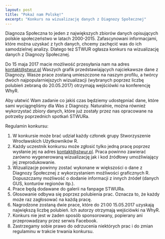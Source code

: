 ```yaml
---
layout: post
title: "Pokaż nam Polskę!"
excerpt: "Konkurs na wizualizację danych z Diagnozy Społecznej"
---
```


Diagnoza Społeczna to jeden z największych zbiorów danych opisujących polskie społeczeństwo w latach 2000-2015. Zafascynowani informacjami, które można uzyskać z tych danych, chcemy zachęcić was do ich samodzielnej analizy. Dlatego też STWUR ogłasza konkurs na wizualizację danych z Diagnozy Społecznej. 

Do 15 maja 2017 macie możliwość przesyłania nam na adres kontakt@stwur.pl Waszych grafik przedstawiających najciekawsze dane z Diagnozy. Wasze prace zostaną umieszczone na naszym profilu, a twórcy dwóch najpopularniejszych wizualizacji (wybranych poprzez liczbę polubień zebraną do 20.05.2017) otrzymają wejściówki na konferencję WhyR.

Aby ułatwić Wam zadanie co jakiś czas będziemy udostępniać dane, które sami wyciągnęliśmy dla Was z Diagnozy. Naturalnie, można również wykorzystać zbiory danych, które już zostały przez nas opracowane na potrzeby poprzednich spotkań STWURa.

Regulamin konkursu:

1. W konkursie może brać udział każdy członek grupy Stworzyszenie Wrocławskich Użytkowników R.
2. Każdy uczestnik konkursu może zgłosić tylko jedną pracę poprzez wysłanie jej na  adres kontakt@stwur.pl. Praca powinno zawierać zarówno wygenerowaną wizualizację jak i kod źródłowy umożliwiający jej zreprodukowanie.
3. Wizualizacje powinny zostać wykonane w większości o dane z Diagnozy Społecznej z wykorzystaniem możliwości graficznych R. Dopuszczamy możliwość o dodanie informacji z innych źródeł (danych GUS, konturów regionów itp.).
3. Prace będą dodawane do galerii na fanpage STWURa.
4. Głosowanie odbywa się poprzez polubienia prac. Oznacza to, że każdy może raz zagłosować na każdą pracę. 
5. Nagrodzone zostaną dwie prace, które do 21:00 15.05.2017 uzyskają największą liczbę polubień. Ich autorzy otrzymają wejściówki na WhyR.
6. Konkurs nie jest w żaden sposób sponsorowany, popierany ani przeprowadzany przez serwis Facebook.
6. Zastrzegamy sobie prawo do odrzucenia niektórych prac i do zmian regulaminu w trakcie trwania konkursu.
